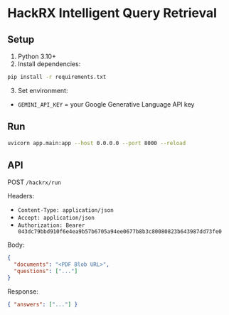 # HackRX Intelligent Query Retrieval

## Setup

1. Python 3.10+
2. Install dependencies:

```bash
pip install -r requirements.txt
```

3. Set environment:

- `GEMINI_API_KEY` = your Google Generative Language API key

## Run

```bash
uvicorn app.main:app --host 0.0.0.0 --port 8000 --reload
```

## API

POST `/hackrx/run`

Headers:
- `Content-Type: application/json`
- `Accept: application/json`
- `Authorization: Bearer 043dc79bbd910f6e4ea9b57b6705a94ee0677b8b3c80080823b643987dd73fe0`

Body:
```json
{
  "documents": "<PDF Blob URL>",
  "questions": ["..."]
}
```

Response:
```json
{ "answers": ["..."] }
```
